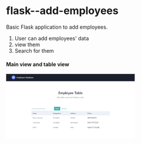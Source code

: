 # flask--add-employees

Basic Flask application to add employees.
1. User can add employees' data
2. view them
3. Search for them

<p align="center">
  <h4>Main view and table view</h4> 
  <img src="./screenshots/Screenshot_6.png" width="350">
  
</p>
